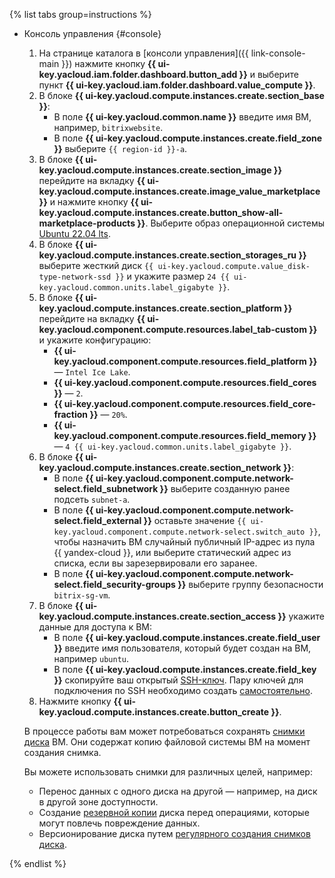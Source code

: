 {% list tabs group=instructions %}

- Консоль управления {#console}

  1. На странице каталога в [консоли управления]({{ link-console-main }}) нажмите кнопку **{{ ui-key.yacloud.iam.folder.dashboard.button_add }}** и выберите пункт **{{ ui-key.yacloud.iam.folder.dashboard.value_compute }}**.
  1. В блоке **{{ ui-key.yacloud.compute.instances.create.section_base }}**:
     * В поле **{{ ui-key.yacloud.common.name }}** введите имя ВМ, например, `bitrixwebsite`.
     * В поле **{{ ui-key.yacloud.compute.instances.create.field_zone }}** выберите `{{ region-id }}-a`.
  1. В блоке **{{ ui-key.yacloud.compute.instances.create.section_image }}** перейдите на вкладку **{{ ui-key.yacloud.compute.instances.create.image_value_marketplace }}** и нажмите кнопку **{{ ui-key.yacloud.compute.instances.create.button_show-all-marketplace-products }}**. Выберите образ операционной системы [Ubuntu 22.04 lts](/marketplace/products/yc/ubuntu-22-04-lts).
  1. В блоке **{{ ui-key.yacloud.compute.instances.create.section_storages_ru }}** выберите жесткий диск `{{ ui-key.yacloud.compute.value_disk-type-network-ssd }}` и укажите размер `24 {{ ui-key.yacloud.common.units.label_gigabyte }}`.
  1. В блоке **{{ ui-key.yacloud.compute.instances.create.section_platform }}** перейдите на вкладку **{{ ui-key.yacloud.component.compute.resources.label_tab-custom }}** и укажите конфигурацию:
     * **{{ ui-key.yacloud.component.compute.resources.field_platform }}** — `Intel Ice Lake`.
     * **{{ ui-key.yacloud.component.compute.resources.field_cores }}** — `2`.
     * **{{ ui-key.yacloud.component.compute.resources.field_core-fraction }}** — `20%`.
     * **{{ ui-key.yacloud.component.compute.resources.field_memory }}** — `4 {{ ui-key.yacloud.common.units.label_gigabyte }}`.
  1. В блоке **{{ ui-key.yacloud.compute.instances.create.section_network }}**:
     * В поле **{{ ui-key.yacloud.component.compute.network-select.field_subnetwork }}** выберите созданную ранее подсеть `subnet-a`.
     * В поле **{{ ui-key.yacloud.component.compute.network-select.field_external }}** оставьте значение `{{ ui-key.yacloud.component.compute.network-select.switch_auto }}`, чтобы назначить ВМ случайный публичный IP-адрес из пула {{ yandex-cloud }}, или выберите статический адрес из списка, если вы зарезервировали его заранее.
     * В поле **{{ ui-key.yacloud.component.compute.network-select.field_security-groups }}** выберите группу безопасности `bitrix-sg-vm`.
  1. В блоке **{{ ui-key.yacloud.compute.instances.create.section_access }}** укажите данные для доступа к ВМ:
     * В поле **{{ ui-key.yacloud.compute.instances.create.field_user }}** введите имя пользователя, который будет создан на ВМ, например `ubuntu`.
     * В поле **{{ ui-key.yacloud.compute.instances.create.field_key }}** скопируйте ваш открытый [SSH-ключ](../../glossary/ssh-keygen.md). Пару ключей для подключения по SSH необходимо создать [самостоятельно](../../compute/operations/vm-connect/ssh.md).
  1. Нажмите кнопку **{{ ui-key.yacloud.compute.instances.create.button_create }}**.

  В процессе работы вам может потребоваться сохранять [снимки диска](../../compute/operations/disk-control/create-snapshot.md) ВМ. Они содержат копию файловой системы ВМ на момент создания снимка.

  Вы можете использовать снимки для различных целей, например:
  * Перенос данных с одного диска на другой — например, на диск в другой зоне доступности.
  * Создание [резервной копии](../../compute/concepts/backups.md) диска перед операциями, которые могут повлечь повреждение данных.
  * Версионирование диска путем [регулярного создания снимков диска](../../compute/operations/disk-control/configure-schedule.md).

{% endlist %}